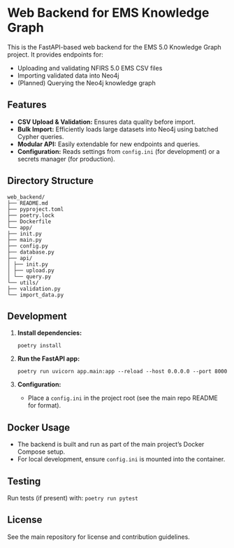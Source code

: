 # Web Backend for EMS Knowledge Graph

This is the FastAPI-based web backend for the EMS 5.0 Knowledge Graph project. It provides endpoints for:

- Uploading and validating NFIRS 5.0 EMS CSV files
- Importing validated data into Neo4j
- (Planned) Querying the Neo4j knowledge graph

## Features

- **CSV Upload & Validation:** Ensures data quality before import.
- **Bulk Import:** Efficiently loads large datasets into Neo4j using batched Cypher queries.
- **Modular API:** Easily extendable for new endpoints and queries.
- **Configuration:** Reads settings from `config.ini` (for development) or a secrets manager (for production).

## Directory Structure

```
web_backend/
├── README.md
├── pyproject.toml
├── poetry.lock
├── Dockerfile
└── app/
├── init.py
├── main.py
├── config.py
├── database.py
├── api/
│ ├── init.py
│ ├── upload.py
│ └── query.py
└── utils/
├── validation.py
└── import_data.py
```

## Development

1. **Install dependencies:**
    ```
    poetry install
    ```

2. **Run the FastAPI app:**
    ```
    poetry run uvicorn app.main:app --reload --host 0.0.0.0 --port 8000
    ```

3. **Configuration:**
    - Place a `config.ini` in the project root (see the main repo README for format).

## Docker Usage

- The backend is built and run as part of the main project’s Docker Compose setup.
- For local development, ensure `config.ini` is mounted into the container.

## Testing

Run tests (if present) with: `poetry run pytest`

## License

See the main repository for license and contribution guidelines.